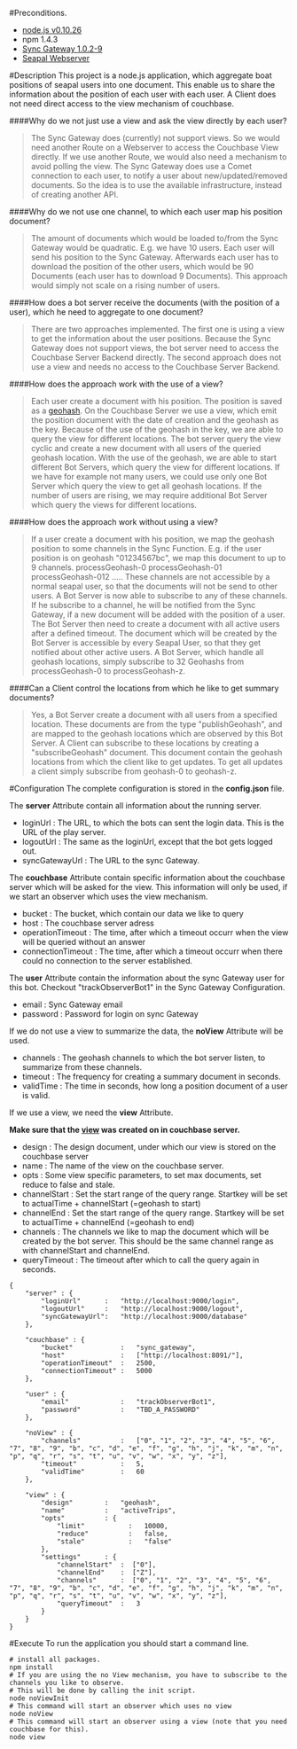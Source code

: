 #Preconditions.
- [node.js v0.10.26](http://nodejs.org/download/)
- npm 1.4.3
- [Sync Gateway 1.0.2-9](http://www.couchbase.com/nosql-databases/downloads)
- [Seapal Webserver](https://github.com/deparlak/de.htwg.seapal.play)

#Description
This project is a node.js application, which aggregate boat positions of seapal users into
one document. This enable us to share the information about the position of each user
with each user. A Client does not need direct access to the view mechanism of couchbase. 

####Why do we not just use a view and ask the view directly by each user?
>The Sync Gateway does (currently) not support views. So we would need another Route on a Webserver to access the
Couchbase View directly. If we use another Route, we would also need a mechanism to avoid polling the view. The Sync Gateway
does use a Comet connection to each user, to notify a user about new/updated/removed documents. So the idea is to use
the available infrastructure, instead of creating another API.

####Why do we not use one channel, to which each user map his position document?
>The amount of documents which would be loaded to/from the Sync Gateway would be quadratic. E.g. we have 10 users. Each
user will send his position to the Sync Gateway. Afterwards each user has to download the position of the other users,
which would be 90 Documents (each user has to download 9 Documents). This approach would simply not scale on a rising
number of users.

####How does a bot server receive the documents (with the position of a user), which he need to aggregate to one document?
>There are two approaches implemented. The first one is using a view to get the information about the user positions. Because
the Sync Gateway does not support views, the bot server need to access the Couchbase Server Backend directly.
The second approach does not use a view and needs no access to the Couchbase Server Backend.

####How does the approach work with the use of a view?
>Each user create a document with his position. The position is saved as a [geohash](http://www.bigdatamodeling.org/2013/01/intuitive-geohash.html). On the Couchbase Server
we use a view, which emit the position document with the date of creation and the geohash as the key. 
Because of the use of the geohash in the key, we are able to query the view for different locations.
The bot server query the view cyclic and create a new document with all users of the queried geohash
location. With the use of the geohash, we are able to start different Bot Servers, which query the view
for different locations. If we have for example not many users, we could use only one Bot Server which query
the view to get all geohash locations. If the number of users are rising, we may require additional Bot Server which
query the views for different locations.

####How does the approach work without using a view?
>If a user create a document with his position, we map the geohash position to some channels in the Sync Function.
E.g. if the user position is on geohash "01234567bc", we map this document to up to 9 channels.
processGeohash-0
processGeohash-01 
processGeohash-012
.....
These channels are not accessible by a normal seapal user, so that the documents will not be send to other users.
A Bot Server is now able to subscribe to any of these channels. If he subscribe to a channel, he will be notified
from the Sync Gateway, if a new document will be added with the position of a user. The Bot Server then need
to create a document with all active users after a defined timeout. The document which will be created by the Bot
Server is accessible by every Seapal User, so that they get notified about other active users.
A Bot Server, which handle all geohash locations, simply subscribe to 32 Geohashs from processGeohash-0 to processGeohash-z.

####Can a Client control the locations from which he like to get summary documents?
>Yes, a Bot Server create a document with all users from a specified location. These documents are from the type "publishGeohash", and 
are mapped to the geohash locations which are observed by this Bot Server. A Client can subscribe to these locations by creating
a "subscribeGeohash" document. This document contain the geohash locations from which the client like to get updates. To get all
updates a client simply subscribe from geohash-0 to geohash-z.

#Configuration
The complete configuration is stored in the **config.json** file.

The **server** Attribute contain all information about the running server.
* loginUrl        : The URL, to which the bots can sent the login data. This is the URL of the play server.
* logoutUrl       : The same as the loginUrl, except that the bot gets logged out.
* syncGatewayUrl  : The URL to the sync Gateway.

The **couchbase** Attribute contain specific information about the couchbase server which will be asked for the view. This information
will only be used, if we start an observer which uses the view mechanism.
* bucket              : The bucket, which contain our data we like to query
* host                : The couchbase server adress
* operationTimeout    : The time, after which a timeout occurr when the view will be queried without an answer
* connectionTimeout   : The time, after which a timeout occurr when there could no connection to the server established.
        
The **user** Attribute contain the information about the sync Gateway user for this bot. Checkout "trackObserverBot1" in the Sync Gateway
Configuration.
* email               : Sync Gateway email
* password            : Password for login on sync Gateway

If we do not use a view to summarize the data, the **noView** Attribute will be used.
* channels            : The geohash channels to which the bot server listen, to summarize from these channels.
* timeout             : The frequency for creating a summary document in seconds.
* validTime           : The time in seconds, how long a position document of a user is valid.

If we use a view, we need the **view** Attribute.

**Make sure that the [view](https://github.com/deparlak/de.htwg.seapal.worker.trip.observer/blob/master/view.txt) was created on in couchbase server.**
* design              : The design document, under which our view is stored on the couchbase server
* name                : The name of the view on the couchbase server.
* opts                : Some view specific parameters, to set max documents, set reduce to false and stale.
* channelStart        : Set the start range of the query range. Startkey will be set to actualTime + channelStart (=geohash to start)
* channelEnd          : Set the start range of the query range. Startkey will be set to actualTime + channelEnd (=geohash to end) 
* channels            : The channels we like to map the document which will be created by the bot server. This should be the same channel
                      range as with channelStart and channelEnd.
* queryTimeout        : The timeout after which to call the query again in seconds.
        
``` 
{
    "server" : {     
        "loginUrl"      :   "http://localhost:9000/login",
        "logoutUrl"     :   "http://localhost:9000/logout",
        "syncGatewayUrl":   "http://localhost:9000/database"
    },
    
    "couchbase" : {
        "bucket"            :   "sync_gateway",
        "host"              :   ["http://localhost:8091/"],
        "operationTimeout"  :   2500,
        "connectionTimeout" :   5000
    },
    
    "user" : {
        "email"             :   "trackObserverBot1",
        "password"          :   "TBD_A_PASSWORD"
    },
    
    "noView" : {
        "channels"          :   ["0", "1", "2", "3", "4", "5", "6", "7", "8", "9", "b", "c", "d", "e", "f", "g", "h", "j", "k", "m", "n", "p", "q", "r", "s", "t", "u", "v", "w", "x", "y", "z"],
        "timeout"           :   5,
        "validTime"         :   60
    },
    
    "view" : {
        "design"        :   "geohash",
        "name"          :   "activeTrips",
        "opts"          : {
            "limit"           :   10000,
            "reduce"          :   false,
            "stale"           :   "false"
        },
        "settings"      : {
            "channelStart"  :  ["0"],
            "channelEnd"    :  ["Z"],
            "channels"      :  ["0", "1", "2", "3", "4", "5", "6", "7", "8", "9", "b", "c", "d", "e", "f", "g", "h", "j", "k", "m", "n", "p", "q", "r", "s", "t", "u", "v", "w", "x", "y", "z"],
            "queryTimeout"  :   3
        }
    }
}
```

#Execute
To run the application you should start a command line.
``` 
# install all packages.
npm install
# If you are using the no View mechanism, you have to subscribe to the channels you like to observe.
# This will be done by calling the init script.
node noViewInit
# This command will start an observer which uses no view
node noView
# This command will start an observer using a view (note that you need couchbase for this).
node view
```